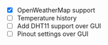 - [X] OpenWeatherMap support
- [ ] Temperature history
- [ ] Add DHT11 support over GUI
- [ ] Pinout settings over GUI
